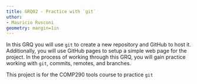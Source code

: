 ```yaml
---
title: GRQ02 - Practice with `git`
uthor:
- Mauricio Rusconi
geometry: margin=1in
---
```


In this GRQ you will use `git` to create a new repository and GitHub to host it. Additionally, you will use GitHub pages to setup a simple web page for the project. In the process of working through this GRQ, you will gain practice working with `git`, commits, remotes, and branches.

This project is for the COMP290 tools course to practice `git`
